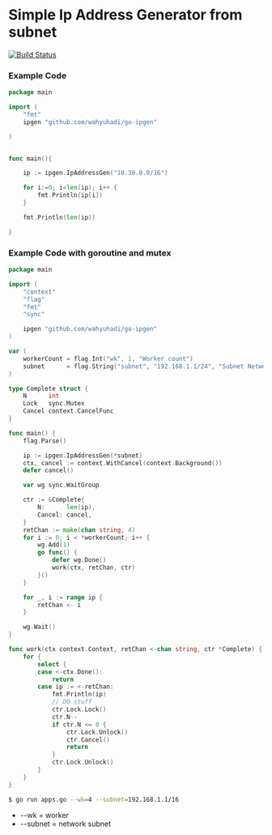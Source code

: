 
# Simple Ip Address Generator from subnet

[![Build Status](https://travis-ci.org/joemccann/dillinger.svg?branch=master)](https://travis-ci.org/joemccann/dillinger)

### Example Code
```go
package main

import (
	"fmt"
	ipgen "github.com/wahyuhadi/go-ipgen"

)


func main(){

	ip := ipgen.IpAddressGen("10.30.0.0/16")

	for i:=0; i<len(ip); i++ {
		fmt.Println(ip[i])
	}

	fmt.Println(len(ip))

}
```

### Example Code with goroutine and mutex
```go
package main

import (
	"context"
	"flag"
	"fmt"
	"sync"

	ipgen "github.com/wahyuhadi/go-ipgen"
)

var (
	workerCount = flag.Int("wk", 1, "Worker count")
	subnet      = flag.String("subnet", "192.168.1.1/24", "Subnet Network")
)

type Complete struct {
	N      int
	Lock   sync.Mutex
	Cancel context.CancelFunc
}

func main() {
	flag.Parse()

	ip := ipgen.IpAddressGen(*subnet)
	ctx, cancel := context.WithCancel(context.Background())
	defer cancel()

	var wg sync.WaitGroup

	ctr := &Complete{
		N:      len(ip),
		Cancel: cancel,
	}
	retChan := make(chan string, 4)
	for i := 0; i < *workerCount; i++ {
		wg.Add(1)
		go func() {
			defer wg.Done()
			work(ctx, retChan, ctr)
		}()
	}

	for _, i := range ip {
		retChan <- i
	}

	wg.Wait()
}

func work(ctx context.Context, retChan <-chan string, ctr *Complete) {
	for {
		select {
		case <-ctx.Done():
			return
		case ip := <-retChan:
			fmt.Println(ip)
			// DO stuff
			ctr.Lock.Lock()
			ctr.N--
			if ctr.N <= 0 {
				ctr.Lock.Unlock()
				ctr.Cancel()
				return
			}
			ctr.Lock.Unlock()
		}
	}
}

```

```sh
$ go run apps.go --wk=4 --subnet=192.168.1.1/16
```

* --wk = worker
* --subnet = network subnet